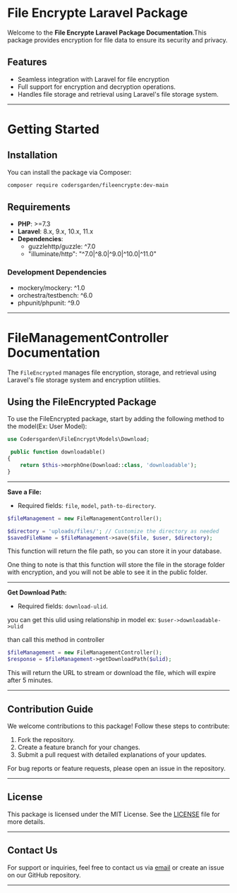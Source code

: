 # File Encrypte Laravel Package

Welcome to the **File Encrypte Laravel Package Documentation**.This package provides encryption for file data to ensure its security and privacy.

## Features

- Seamless integration with Laravel for file encryption
- Full support for encryption and decryption operations.
- Handles file storage and retrieval using Laravel's file storage system.

---

# Getting Started

## Installation

You can install the package via Composer:

```bash
composer require codersgarden/fileencrypte:dev-main
```

## Requirements

- **PHP**: >=7.3
- **Laravel**: 8.x, 9.x, 10.x, 11.x
- **Dependencies**:
  - guzzlehttp/guzzle: ^7.0
  - "illuminate/http": "^7.0|^8.0|^9.0|^10.0|^11.0"

### Development Dependencies

- mockery/mockery: ^1.0
- orchestra/testbench: ^6.0
- phpunit/phpunit: ^9.0

---

# FileManagementController Documentation

The `FileEncrypted` manages file encryption, storage, and retrieval using Laravel's file storage system and encryption utilities.

## Using the FileEncrypted Package

To use the FileEncrypted package, start by adding the following method to the model(Ex: User Model):

```php
use Codersgarden\FileEncrypt\Models\Download;

 public function downloadable()
{
    return $this->morphOne(Download::class, 'downloadable');
}
```

---

**Save a File:**

- Required fields: `file`, `model`, `path-to-directory`.

```php
$fileManagement = new FileManagementController();

$directory = 'uploads/files/'; // Customize the directory as needed
$savedFileName = $fileManagement->save($file, $user, $directory);
```

This function will return the file path, so you can store it in your database.

One thing to note is that this function will store the file in the storage folder with encryption, and you will not be able to see it in the public folder.

---

**Get Download Path:**

- Required fields: `download-ulid`.

you can get this ulid using relationship in model ex: `$user->downloadable->ulid`

than call this method in controller 

```php
$fileManagement = new FileManagementController();
$response = $fileManagement->getDownloadPath($ulid);
```

This will return the URL to stream or download the file, which will expire after 5 minutes.

---

## Contribution Guide

We welcome contributions to this package! Follow these steps to contribute:

1. Fork the repository.
2. Create a feature branch for your changes.
3. Submit a pull request with detailed explanations of your updates.

For bug reports or feature requests, please open an issue in the repository.

---

## License

This package is licensed under the MIT License. See the [LICENSE](LICENSE.md) file for more details.

---

## Contact Us

For support or inquiries, feel free to contact us via [email](mailto:support@codersgarden.com) or create an issue on our GitHub repository.

---
